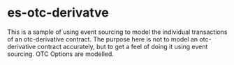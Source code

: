 # es-otc-derivatve

This is a sample of using event sourcing to model the individual transactions of an otc-derivative contract.
The purpose here is not to model an otc-derivative contract accurately, but to get a feel of doing it using event sourcing.
OTC Options are modelled.
